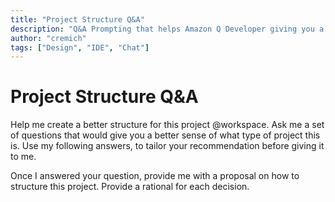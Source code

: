```yaml
---
title: "Project Structure Q&A"
description: "Q&A Prompting that helps Amazon Q Developer giving you a recommendation about best practices on how to structure your project."
author: "cremich"
tags: ["Design", "IDE", "Chat"]
---
```


# Project Structure Q&A

Help me create a better structure for this project @workspace.
Ask me a set of questions that would give you a better sense of what type of project this is.
Use my following answers, to tailor your recommendation before giving it to me.

Once I answered your question, provide me with a proposal on how to structure this project.
Provide a rational for each decision.
